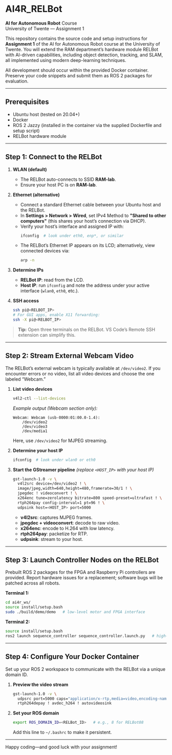 # AI4R_RELBot

**AI for Autonomous Robot** Course  
University of Twente — Assignment 1

This repository contains the source code and setup instructions for **Assignment 1** of the AI for Autonomous Robot course at the University of Twente. You will extend the RAM department’s hardware module RELBot with AI-driven capabilities, including object detection, tracking, and SLAM, all implemented using modern deep-learning techniques.

All development should occur within the provided Docker container. Preserve your code snippets and submit them as ROS 2 packages for evaluation.

---

## Prerequisites

- Ubuntu host (tested on 20.04+)  
- Docker  
- ROS 2 Jazzy (installed in the container via the supplied Dockerfile and setup script)  
- RELBot hardware module

---

## Step 1: Connect to the RELBot

1. **WLAN (default)**  
   - The RELBot auto-connects to SSID **RAM-lab**.  
   - Ensure your host PC is on **RAM-lab**.  

2. **Ethernet (alternative)**  
   - Connect a standard Ethernet cable between your Ubuntu host and the RELBot.  
   - In **Settings > Network > Wired**, set IPv4 Method to **"Shared to other computers"** (this shares your host’s connection via DHCP).  
   - Verify your host’s interface and assigned IP with:
     ```bash
     ifconfig  # look under eth0, enp*, or similar
     ```
   - The RELBot’s Ethernet IP appears on its LCD; alternatively, view connected devices via:
     ```bash
     arp -n
     ```

3. **Determine IPs**  
   - **RELBot IP**: read from the LCD.  
   - **Host IP**: run `ifconfig` and note the address under your active interface (`wlan0`, `eth0`, etc.).  

4. **SSH access**  
   ```bash
   ssh pi@<RELBOT_IP>
   # For GUI apps, enable X11 forwarding:
   ssh -X pi@<RELBOT_IP>
   ```

> **Tip:** Open three terminals on the RELBot. VS Code’s Remote SSH extension can simplify this.

---

## Step 2: Stream External Webcam Video

The RELBot’s external webcam is typically available at `/dev/video2`. If you encounter errors or no video, list all video devices and choose the one labeled “Webcam.”

1. **List video devices**  
   ```bash
   v4l2-ctl --list-devices
   ```
   _Example output (Webcam section only):_
   ```
   Webcam: Webcam (usb-0000:01:00.0-1.4):
       /dev/video2
       /dev/video3
       /dev/media1
   ```
   Here, use `/dev/video2` for MJPEG streaming.

2. **Determine your host IP**  
   ```bash
   ifconfig  # look under wlan0 or eth0
   ```

3. **Start the GStreamer pipeline** _(replace `<HOST_IP>` with your host IP)_  
   ```bash
   gst-launch-1.0 -v \
     v4l2src device=/dev/video2 ! \
     image/jpeg,width=640,height=480,framerate=30/1 ! \
     jpegdec ! videoconvert ! \
     x264enc tune=zerolatency bitrate=800 speed-preset=ultrafast ! \
     rtph264pay config-interval=1 pt=96 ! \
     udpsink host=<HOST_IP> port=5000
   ```
   - **v4l2src**: captures MJPEG frames.  
   - **jpegdec + videoconvert**: decode to raw video.  
   - **x264enc**: encode to H.264 with low latency.  
   - **rtph264pay**: packetize for RTP.  
   - **udpsink**: stream to your host.

---

## Step 3: Launch Controller Nodes on the RELBot

Prebuilt ROS 2 packages for the FPGA and Raspberry Pi controllers are provided. Report hardware issues for a replacement; software bugs will be patched across all robots.

**Terminal 1:**
```bash
cd ai4r_ws/
source install/setup.bash
sudo ./build/demo/demo   # low-level motor and FPGA interface
```

**Terminal 2:**
```bash
source install/setup.bash
ros2 launch sequence_controller sequence_controller.launch.py   # high-level state machine
```

---

## Step 4: Configure Your Docker Container

Set up your ROS 2 workspace to communicate with the RELBot via a unique domain ID.

1. **Preview the video stream**  
   ```bash
   gst-launch-1.0 -v \
     udpsrc port=5000 caps="application/x-rtp,media=video,encoding-name=H264,payload=96" ! \
     rtph264depay ! avdec_h264 ! autovideosink
   ```

2. **Set your ROS domain**  
   ```bash
   export ROS_DOMAIN_ID=<RELBot_ID>   # e.g., 8 for RELBot08
   ```
   Add this line to `~/.bashrc` to make it persistent.

---

Happy coding—and good luck with your assignment!  